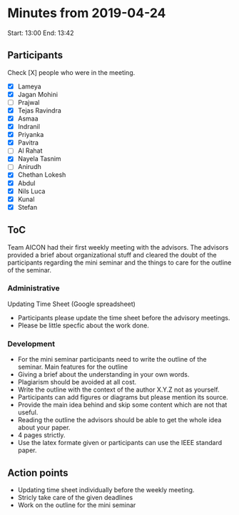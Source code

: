 # Minutes from 2019-04-24

Start: 13:00
End: 13:42

## Participants

Check [X] people who were in the meeting.

- [X] Lameya
- [X] Jagan Mohini
- [ ] Prajwal
- [X] Tejas Ravindra
- [X] Asmaa
- [X] Indranil
- [X] Priyanka
- [X] Pavitra
- [ ] Al Rahat
- [X] Nayela Tasnim
- [ ] Anirudh
- [X] Chethan Lokesh
- [X] Abdul
- [X] Nils Luca
- [X] Kunal
- [X] Stefan

## ToC

Team AICON had their first weekly meeting with the advisors. The advisors provided a brief about organizational stuff and cleared the doubt of the participants regarding the mini seminar and the things to care for the outline of the seminar.

### Administrative

Updating Time Sheet (Google spreadsheet)
- Participants please update the time sheet before the advisory meetings.
- Please be little specfic about the work done. 

### Development

- For the mini seminar participants need to write the outline of the seminar. Main features for the outline 
- Giving a brief about the understanding in your own words.
- Plagiarism should be avoided at all cost.
- Write the outline with the context of the author X.Y.Z not as yourself.
- Participants can add figures or diagrams but please mention its source.
- Provide the main idea behind and skip some content which are not that useful.
- Reading the outline the advisors should be able to get the whole idea about your paper.
- 4 pages strictly.
- Use the latex formate given or participants can use the IEEE standard paper.

## Action points
- Updating time sheet individually before the weekly meeting. 
- Stricly take care of the given deadlines
- Work on the outline for the mini seminar

